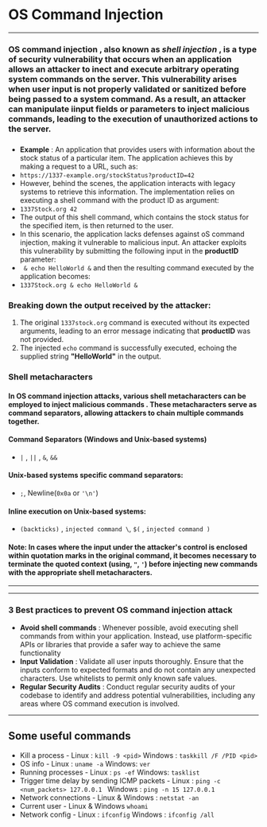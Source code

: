 # OS Command Injection
***
### OS command injection , also known as ***shell injection*** , is a type of security vulnerability that occurs when an application allows an attacker to inect and execute arbitrary operating system commands on the server. This vulnerability arises when user input is not properly validated or sanitized before being passed to a system command. As a result, an attacker can manipulate iinput fields or parameters to inject malicious commands, leading to the execution of unauthorized actions to the server.
###
* **Example** : An application that provides users with information about the stock status of a particular item. The application achieves this by making a request to a URL, such as:
* `https://1337-example.org/stockStatus?productID=42`
* However, behind the scenes, the application interacts with legacy systems to retrieve this information. The implementation relies on executing a shell command with the product ID as argument:
* `1337Stock.org 42`
* The output of this shell command, which contains the stock status for the specified item, is then returned to the user.
* In this scenario, the application lacks defenses against oS command injection, making it vulnerable to malicious input. An attacker exploits this vulnerability by submitting the following input in the **productID** parameter:
* ` & echo HelloWorld &` and then the resulting command executed by the application becomes:
* `1337Stock.org & echo HelloWorld & `
### **Breaking down the output received by the attacker**:
1. The original `1337stock.org` command is executed without its expected arguments, leading to an error message indicating that **productID** was not provided.
2. The injected `echo` command is successfully executed, echoing the supplied string **"HelloWorld"** in the output.
### Shell metacharacters
#### In OS command injection attacks, various shell metacharacters can be employed to inject malicious commands . These metacharacters serve as command separators, allowing attackers to chain multiple commands together.
#### Command Separators (**Windows and Unix-based systems**)
* `|` , `||` , `&`, `&&`
#### Unix-based systems specific command separators:
* `;`, Newline(`0x0a` or `'\n'`)
#### Inline execution on Unix-based systems:
* `(backticks)` , ` injected command \ `, `$(` , `injected command )`
#### Note: In cases where the input under the attacker's control is enclosed within quotation marks in the original command, it becomes necessary to terminate the quoted context (using, `"`, `'`) before injecting new commands with the appropriate shell metacharacters.
***
***
### 3 Best practices to prevent OS command injection attack
* **Avoid shell commands** : Whenever possible, avoid executing shell commands from within your application. Instead, use platform-specific APIs or libraries that provide a safer way to achieve the same functionality
* **Input Validation** : Validate all user inputs thoroughly. Ensure that the inputs conform to expected formats and do not contain any unexpected characters. Use whitelists to permit only known safe values.
* **Regular Security Audits** : Conduct regular security audits of your codebase to identify and address potential vulnerabilities, including any areas where OS command execution is involved.
***
## Some useful commands
* Kill a process - Linux : `kill -9 <pid>`  Windows : `taskkill /F /PID <pid>`
* OS info - Linux : `uname -a`  Windows: `ver`    
* Running processes - Linux : `ps -ef`  Windows: `tasklist`
* Trigger time delay by sending ICMP packets - Linux : `ping -c <num_packets> 127.0.0.1 ` Windows : `ping -n 15 127.0.0.1`
* Network connections - Linux & Windows : `netstat -an`
* Current user - Linux & Windows `whoami`
* Network config - Linux : `ifconfig`  Windows : `ifconfig /all`